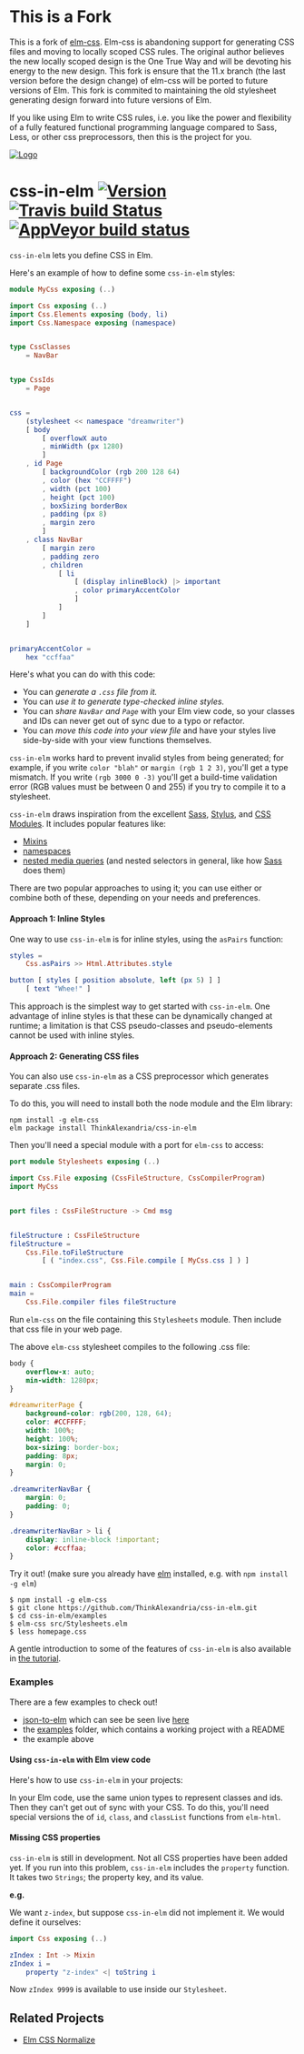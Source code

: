 # This is a Fork
This is a fork of [elm-css](https://github.com/rtfeldman/elm-css). Elm-css is
abandoning support for generating CSS files and moving to locally scoped CSS
rules. The original author believes the new locally scoped design is the One
True Way and will be devoting his energy to the new design. This fork is ensure
that the 11.x branch (the last version before the design change) of elm-css
will be ported to future versions of Elm. This fork is commited to maintaining
the old stylesheet generating design forward into future versions of Elm.

If you like using Elm to write CSS rules, i.e. you like the power and
flexibility of a fully featured functional programming language compared to
Sass, Less, or other css preprocessors, then this is the project for you.



[![Logo](./assets/logo.png)](http://package.elm-lang.org/packages/ThinkAlexandria/css-in-elm/latest)

# css-in-elm [![Version](https://img.shields.io/npm/v/elm-css.svg)](https://www.npmjs.com/package/elm-css) [![Travis build Status](https://travis-ci.org/ThinkAlexandria/css-in-elm.svg?branch=master)](http://travis-ci.org/ThinkAlexandria/css-in-elm) [![AppVeyor build status](https://ci.appveyor.com/api/projects/status/0j7x0mpggmtu6mms/branch/master?svg=true)](https://ci.appveyor.com/project/ThinkAlexandria/css-in-elm/branch/master)

`css-in-elm` lets you define CSS in Elm.

Here's an example of how to define some `css-in-elm` styles:

```elm
module MyCss exposing (..)

import Css exposing (..)
import Css.Elements exposing (body, li)
import Css.Namespace exposing (namespace)


type CssClasses
    = NavBar


type CssIds
    = Page


css =
    (stylesheet << namespace "dreamwriter")
    [ body
        [ overflowX auto
        , minWidth (px 1280)
        ]
    , id Page
        [ backgroundColor (rgb 200 128 64)
        , color (hex "CCFFFF")
        , width (pct 100)
        , height (pct 100)
        , boxSizing borderBox
        , padding (px 8)
        , margin zero
        ]
    , class NavBar
        [ margin zero
        , padding zero
        , children
            [ li
                [ (display inlineBlock) |> important
                , color primaryAccentColor
                ]
            ]
        ]
    ]


primaryAccentColor =
    hex "ccffaa"
```

Here's what you can do with this code:

* You can *generate a `.css` file from it.*
* You can *use it to generate type-checked inline styles.*
* You can *share `NavBar` and `Page`* with your Elm view code, so your classes and IDs can never get out of sync due to a typo or refactor.
* You can *move this code into your view file* and have your styles live side-by-side with your view functions themselves.

`css-in-elm` works hard to prevent invalid styles from being generated; for example,
if you write `color "blah"` or `margin (rgb 1 2 3)`, you'll get a type mismatch. If you write `(rgb 3000 0 -3)` you'll get a build-time validation error (RGB values must be between 0 and 255) if you try to compile it to a stylesheet.

`css-in-elm` draws inspiration from the excellent [Sass](http://sass-lang.com/), [Stylus](http://stylus-lang.com/), and [CSS Modules](http://glenmaddern.com/articles/css-modules). It includes popular features like:

* [Mixins](http://package.elm-lang.org/packages/ThinkAlexandria/css-in-elm/latest/Css#mixin)
* [namespaces](http://package.elm-lang.org/packages/ThinkAlexandria/css-in-elm/latest/Css-Namespace#namespace)
* [nested media queries](https://davidwalsh.name/write-media-queries-sass) (and nested selectors in general, like how [Sass](http://sass-lang.com/) does them)

There are two popular approaches to using it; you can use either or combine both of these, depending on your needs and preferences.

#### Approach 1: Inline Styles

One way to use `css-in-elm` is for inline styles, using the `asPairs` function:

```elm
styles =
    Css.asPairs >> Html.Attributes.style

button [ styles [ position absolute, left (px 5) ] ]
    [ text "Whee!" ]
```

This approach is the simplest way to get started with `css-in-elm`. One advantage of inline styles is that these can be dynamically changed at runtime; a limitation is that CSS pseudo-classes and pseudo-elements cannot be used with inline styles.

#### Approach 2: Generating CSS files

You can also use `css-in-elm` as a CSS preprocessor which generates separate .css files.

To do this, you will need to install both the node module and the Elm library:

    npm install -g elm-css
    elm package install ThinkAlexandria/css-in-elm

Then you'll need a special module with a port for `elm-css` to access:

```elm
port module Stylesheets exposing (..)

import Css.File exposing (CssFileStructure, CssCompilerProgram)
import MyCss


port files : CssFileStructure -> Cmd msg


fileStructure : CssFileStructure
fileStructure =
    Css.File.toFileStructure
        [ ( "index.css", Css.File.compile [ MyCss.css ] ) ]


main : CssCompilerProgram
main =
    Css.File.compiler files fileStructure
```

Run `elm-css` on the file containing this `Stylesheets` module.
Then include that css file in your web page.

The above `elm-css` stylesheet compiles to the following .css file:

```css
body {
    overflow-x: auto;
    min-width: 1280px;
}

#dreamwriterPage {
    background-color: rgb(200, 128, 64);
    color: #CCFFFF;
    width: 100%;
    height: 100%;
    box-sizing: border-box;
    padding: 8px;
    margin: 0;
}

.dreamwriterNavBar {
    margin: 0;
    padding: 0;
}

.dreamwriterNavBar > li {
    display: inline-block !important;
    color: #ccffaa;
}
```

Try it out! (make sure you already have [elm](http://elm-lang.org) installed, e.g. with `npm install -g elm`)

```
$ npm install -g elm-css
$ git clone https://github.com/ThinkAlexandria/css-in-elm.git
$ cd css-in-elm/examples
$ elm-css src/Stylesheets.elm
$ less homepage.css
```

A gentle introduction to some of the features of `css-in-elm` is also available in
[the tutorial](Tutorial.md).

### Examples

There are a few examples to check out!

- [json-to-elm](https://github.com/eeue56/json-to-elm) which can see be seen live [here](https://noredink.github.io/json-to-elm)
- the [examples](https://github.com/ThinkAlexandria/css-in-elm/tree/master/examples) folder, which contains a working project with a README
- the example above

#### Using `css-in-elm` with Elm view code

Here's how to use `css-in-elm` in your projects:

In your Elm code, use the same union types to represent classes and ids. Then they can't get out of sync with your CSS. To do this, you'll need special versions the of `id`, `class`, and `classList` functions from `elm-html`.


#### Missing CSS properties

`css-in-elm` is still in development. Not all CSS properties have been added yet.
If you run into this problem, `css-in-elm` includes the `property` function. It takes
two `Strings`; the property key, and its value.

**e.g.**

We want `z-index`, but suppose `css-in-elm` did not implement it. We would define it ourselves:

```elm
import Css exposing (..)

zIndex : Int -> Mixin
zIndex i =
    property "z-index" <| toString i
```

Now `zIndex 9999` is available to use inside our `Stylesheet`.

## Related Projects

* [Elm CSS Normalize](https://github.com/scottcorgan/elm-css-normalize)
